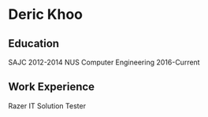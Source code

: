 # Deric Khoo

## Education
SAJC 2012-2014
NUS Computer Engineering 2016-Current


## Work Experience
Razer IT Solution Tester

